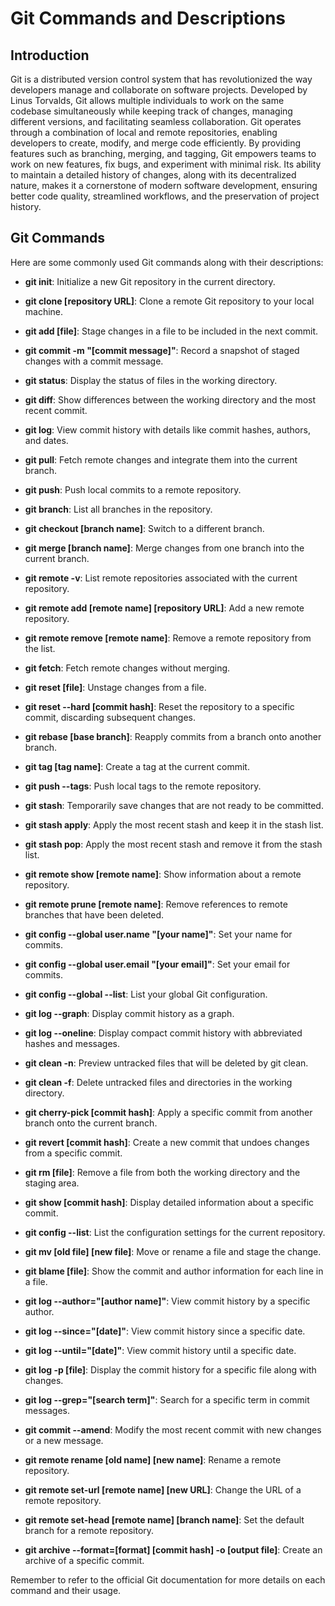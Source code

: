 # Git Commands and Descriptions

## Introduction
Git is a distributed version control system that has revolutionized the way developers manage and collaborate on software projects. Developed by Linus Torvalds, Git allows multiple individuals to work on the same codebase simultaneously while keeping track of changes, managing different versions, and facilitating seamless collaboration. Git operates through a combination of local and remote repositories, enabling developers to create, modify, and merge code efficiently. By providing features such as branching, merging, and tagging, Git empowers teams to work on new features, fix bugs, and experiment with minimal risk. Its ability to maintain a detailed history of changes, along with its decentralized nature, makes it a cornerstone of modern software development, ensuring better code quality, streamlined workflows, and the preservation of project history.

## Git Commands
Here are some commonly used Git commands along with their descriptions:

- **git init**:
   Initialize a new Git repository in the current directory.

- **git clone [repository URL]**:
   Clone a remote Git repository to your local machine.

- **git add [file]**:
   Stage changes in a file to be included in the next commit.

- **git commit -m "[commit message]"**:
   Record a snapshot of staged changes with a commit message.

- **git status**:
   Display the status of files in the working directory.

- **git diff**:
   Show differences between the working directory and the most recent commit.

- **git log**:
   View commit history with details like commit hashes, authors, and dates.

- **git pull**:
   Fetch remote changes and integrate them into the current branch.

- **git push**:
   Push local commits to a remote repository.

- **git branch**:
   List all branches in the repository.

- **git checkout [branch name]**:
   Switch to a different branch.

- **git merge [branch name]**:
   Merge changes from one branch into the current branch.

- **git remote -v**:
   List remote repositories associated with the current repository.

- **git remote add [remote name] [repository URL]**:
   Add a new remote repository.

- **git remote remove [remote name]**:
   Remove a remote repository from the list.

- **git fetch**:
   Fetch remote changes without merging.

- **git reset [file]**:
   Unstage changes from a file.

- **git reset --hard [commit hash]**:
   Reset the repository to a specific commit, discarding subsequent changes.

- **git rebase [base branch]**:
   Reapply commits from a branch onto another branch.

- **git tag [tag name]**:
   Create a tag at the current commit.

- **git push --tags**:
   Push local tags to the remote repository.

- **git stash**:
   Temporarily save changes that are not ready to be committed.

- **git stash apply**:
   Apply the most recent stash and keep it in the stash list.

- **git stash pop**:
   Apply the most recent stash and remove it from the stash list.

- **git remote show [remote name]**:
   Show information about a remote repository.

- **git remote prune [remote name]**:
   Remove references to remote branches that have been deleted.

- **git config --global user.name "[your name]"**:
   Set your name for commits.

- **git config --global user.email "[your email]"**:
   Set your email for commits.

- **git config --global --list**:
   List your global Git configuration.

- **git log --graph**:
   Display commit history as a graph.

- **git log --oneline**:
   Display compact commit history with abbreviated hashes and messages.

- **git clean -n**:
   Preview untracked files that will be deleted by git clean.

- **git clean -f**:
   Delete untracked files and directories in the working directory.

- **git cherry-pick [commit hash]**:
   Apply a specific commit from another branch onto the current branch.

- **git revert [commit hash]**:
   Create a new commit that undoes changes from a specific commit.

- **git rm [file]**:
   Remove a file from both the working directory and the staging area.

- **git show [commit hash]**:
   Display detailed information about a specific commit.

- **git config --list**:
   List the configuration settings for the current repository.

- **git mv [old file] [new file]**:
   Move or rename a file and stage the change.

- **git blame [file]**:
   Show the commit and author information for each line in a file.

- **git log --author="[author name]"**:
   View commit history by a specific author.

- **git log --since="[date]"**:
   View commit history since a specific date.

- **git log --until="[date]"**:
   View commit history until a specific date.

- **git log -p [file]**:
   Display the commit history for a specific file along with changes.

- **git log --grep="[search term]"**:
   Search for a specific term in commit messages.

- **git commit --amend**:
   Modify the most recent commit with new changes or a new message.

- **git remote rename [old name] [new name]**:
   Rename a remote repository.

- **git remote set-url [remote name] [new URL]**:
   Change the URL of a remote repository.

- **git remote set-head [remote name] [branch name]**:
   Set the default branch for a remote repository.

- **git archive --format=[format] [commit hash] -o [output file]**:
   Create an archive of a specific commit.

Remember to refer to the official Git documentation for more details on each command and their usage.
